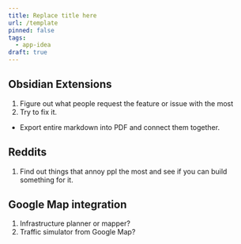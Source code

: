```yaml
---
title: Replace title here
url: /template
pinned: false
tags:
  - app-idea
draft: true
---
```

## Obsidian Extensions

1. Figure out what people request the feature or issue with the most
2. Try to fix it.

- Export entire markdown into PDF and connect them together.

## Reddits

1. Find out things that annoy ppl the most and see if you can build something for it.


## Google Map integration

1. Infrastructure planner or mapper?
2. Traffic simulator from Google Map?